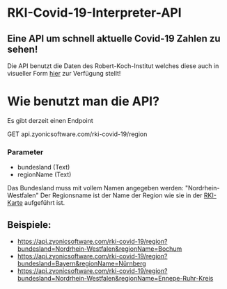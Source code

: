 # RKI-Covid-19-Interpreter-API
## Eine API um schnell aktuelle Covid-19 Zahlen zu sehen!

Die API benutzt die Daten des Robert-Koch-Institut welches diese auch in visueller Form [hier](https://experience.arcgis.com/experience/478220a4c454480e823b17327b2bf1d4/page/page_1/) zur Verfügung stellt!

# Wie benutzt man die API?

Es gibt derzeit einen Endpoint

GET api.zyonicsoftware.com/rki-covid-19/region

### Parameter
- bundesland (Text)
- regionName (Text)

Das Bundesland muss mit vollem Namen angegeben werden: "Nordrhein-Westfalen"
Der Regionsname ist der Name der Region wie sie in der [RKI-Karte](https://experience.arcgis.com/experience/478220a4c454480e823b17327b2bf1d4/page/page_1/) aufgeführt ist.

## Beispiele:

- https://api.zyonicsoftware.com/rki-covid-19/region?bundesland=Nordrhein-Westfalen&regionName=Bochum
- https://api.zyonicsoftware.com/rki-covid-19/region?bundesland=Bayern&regionName=Nürnberg
- https://api.zyonicsoftware.com/rki-covid-19/region?bundesland=Nordrhein-Westfalen&regionName=Ennepe-Ruhr-Kreis


